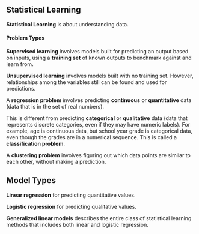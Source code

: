 ## Statistical Learning

**Statistical Learning** is about understanding data.


#### Problem Types

**Supervised learning** involves models built for predicting an output based on inputs, using a **training set** of known outputs to benchmark against and learn from.

**Unsupervised learning** involves models built with no training set. However, relationships among the variables still can be found and used for predictions.

A **regression problem** involves predicting **continuous** or **quantitative** data (data that is in the set of real numbers).

This is different from predicting **categorical** or **qualitative** data (data that represents discrete categories, even if they may have numeric labels).  For example, age is continuous data, but school year grade is categorical data, even though the grades are in a numerical sequence.  This is called a **classification problem**.

A **clustering problem** involves figuring out which data points are similar to each other, without making a prediction.


## Model Types

**Linear regression** for predicting quantitative values.

**Logistic regression** for predicting qualitative values.

**Generalized linear models** describes the entire class of statistical learning methods that includes both linear and logistic regression.

